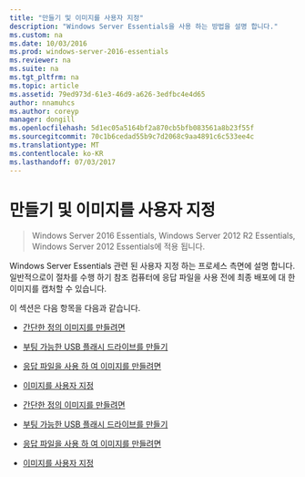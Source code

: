 ```yaml
---
title: "만들기 및 이미지를 사용자 지정"
description: "Windows Server Essentials을 사용 하는 방법을 설명 합니다."
ms.custom: na
ms.date: 10/03/2016
ms.prod: windows-server-2016-essentials
ms.reviewer: na
ms.suite: na
ms.tgt_pltfrm: na
ms.topic: article
ms.assetid: 79ed973d-61e3-46d9-a626-3edfbc4e4d65
author: nnamuhcs
ms.author: coreyp
manager: dongill
ms.openlocfilehash: 5d1ec05a5164bf2a870cb5bfb083561a8b23f55f
ms.sourcegitcommit: 70c1b6cedad55b9c7d2068c9aa4891c6c533ee4c
ms.translationtype: MT
ms.contentlocale: ko-KR
ms.lasthandoff: 07/03/2017
---
```

# <a name="creating-and-customizing-the-image"></a>만들기 및 이미지를 사용자 지정

>Windows Server 2016 Essentials, Windows Server 2012 R2 Essentials, Windows Server 2012 Essentials에 적용 됩니다.

Windows Server Essentials 관련 된 사용자 지정 하는 프로세스 측면에 설명 합니다. 일반적으로이 절차를 수행 하기 참조 컴퓨터에 응답 파일을 사용 전에 최종 배포에 대 한 이미지를 캡처할 수 있습니다.  
  
 이 섹션은 다음 항목을 다음과 같습니다.  
  

-   [간단한 정의 이미지를 만들려면](Create-a-Simple-Customized-Image.md)  
  
-   [부팅 가능한 USB 플래시 드라이브를 만들기](Create-a-Bootable-USB-Flash-Drive.md)  
  
-   [응답 파일을 사용 하 여 이미지를 만들려면](Create-an-Image-By-Using-Answer-Files.md)  
  
-   [이미지를 사용자 지정](Customize-the-Image.md)

-   [간단한 정의 이미지를 만들려면](../install/Create-a-Simple-Customized-Image.md)  
  
-   [부팅 가능한 USB 플래시 드라이브를 만들기](../install/Create-a-Bootable-USB-Flash-Drive.md)  
  
-   [응답 파일을 사용 하 여 이미지를 만들려면](../install/Create-an-Image-By-Using-Answer-Files.md)  
  
-   [이미지를 사용자 지정](../install/Customize-the-Image.md)

